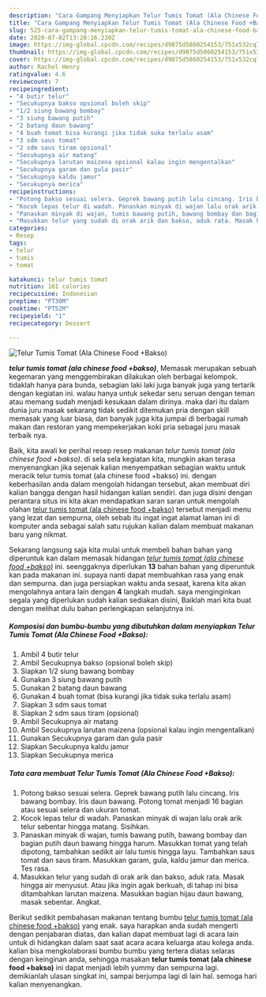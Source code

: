 ```yaml
---
description: "Cara Gampang Menyiapkan Telur Tumis Tomat (Ala Chinese Food +Bakso), Anti Gagal"
title: "Cara Gampang Menyiapkan Telur Tumis Tomat (Ala Chinese Food +Bakso), Anti Gagal"
slug: 525-cara-gampang-menyiapkan-telur-tumis-tomat-ala-chinese-food-bakso-anti-gagal
date: 2020-07-02T13:20:16.230Z
image: https://img-global.cpcdn.com/recipes/d9075d5860254153/751x532cq70/telur-tumis-tomat-ala-chinese-food-bakso-foto-resep-utama.jpg
thumbnail: https://img-global.cpcdn.com/recipes/d9075d5860254153/751x532cq70/telur-tumis-tomat-ala-chinese-food-bakso-foto-resep-utama.jpg
cover: https://img-global.cpcdn.com/recipes/d9075d5860254153/751x532cq70/telur-tumis-tomat-ala-chinese-food-bakso-foto-resep-utama.jpg
author: Rachel Henry
ratingvalue: 4.6
reviewcount: 7
recipeingredient:
- "4 butir telur"
- "Secukupnya bakso opsional boleh skip"
- "1/2 siung bawang bombay"
- "3 siung bawang putih"
- "2 batang daun bawang"
- "4 buah tomat bisa kurangi jika tidak suka terlalu asam"
- "3 sdm saus tomat"
- "2 sdm saus tiram opsional"
- "Secukupnya air matang"
- "Secukupnya larutan maizena opsional kalau ingin mengentalkan"
- "Secukupnya garam dan gula pasir"
- "Secukupnya kaldu jamur"
- "Secukupnya merica"
recipeinstructions:
- "Potong bakso sesuai selera. Geprek bawang putih lalu cincang. Iris bawang bombay. Iris daun bawang. Potong tomat menjadi 16 bagian atau sesuai selera dan ukuran tomat."
- "Kocok lepas telur di wadah. Panaskan minyak di wajan lalu orak arik telur sebentar hingga matang. Sisihkan."
- "Panaskan minyak di wajan, tumis bawang putih, bawang bombay dan bagian putih daun bawang hingga harum. Masukkan tomat yang telah dipotong, tambahkan sedikit air lalu tumis hingga layu. Tambahkan saus tomat dan saus tiram. Masukkan garam, gula, kaldu jamur dan merica. Tes rasa."
- "Masukkan telur yang sudah di orak arik dan bakso, aduk rata. Masak hingga air menyusut. Atau jika ingin agak berkuah, di tahap ini bisa ditambahkan larutan maizena. Masukkan bagian hijau daun bawang, masak sebentar. Angkat."
categories:
- Resep
tags:
- telur
- tumis
- tomat

katakunci: telur tumis tomat 
nutrition: 161 calories
recipecuisine: Indonesian
preptime: "PT30M"
cooktime: "PT52M"
recipeyield: "1"
recipecategory: Dessert

---
```



![Telur Tumis Tomat (Ala Chinese Food +Bakso)](https://img-global.cpcdn.com/recipes/d9075d5860254153/751x532cq70/telur-tumis-tomat-ala-chinese-food-bakso-foto-resep-utama.jpg)

<b><i>telur tumis tomat (ala chinese food +bakso)</i></b>, Memasak merupakan sebuah kegemaran yang menggembirakan dilakukan oleh berbagai kelompok. tidaklah hanya para bunda, sebagian laki laki juga banyak juga yang tertarik dengan kegiatan ini. walau hanya untuk sekedar seru seruan dengan teman atau memang sudah menjadi kesukaan dalam dirinya. maka dari itu dalam dunia juru masak sekarang tidak sedikit ditemukan pria dengan skill memasak yang luar biasa, dan banyak juga kita jumpai di berbagai rumah makan dan restoran yang mempekerjakan koki pria sebagai juru masak terbaik nya.



Baik, kita awali ke perihal resep resep makanan <i>telur tumis tomat (ala chinese food +bakso)</i>. di sela sela kegiatan kita, mungkin akan terasa menyenangkan jika sejenak kalian menyempatkan sebagian waktu untuk meracik telur tumis tomat (ala chinese food +bakso) ini. dengan keberhasilan anda dalam mengolah hidangan tersebut, akan membuat diri kalian bangga dengan hasil hidangan kalian sendiri. dan juga disini dengan perantara situs ini kita akan mendapatkan saran saran untuk mengolah olahan <u>telur tumis tomat (ala chinese food +bakso)</u> tersebut menjadi menu yang lezat dan sempurna, oleh sebab itu ingat ingat alamat laman ini di komputer anda sebagai salah satu rujukan kalian dalam membuat makanan baru yang nikmat.


Sekarang langsung saja kita mulai untuk membeli bahan bahan yang diperuntuk kan dalam memasak hidangan <u><i>telur tumis tomat (ala chinese food +bakso)</i></u> ini. seenggaknya diperlukan <b>13</b> bahan bahan yang diperuntuk kan pada makanan ini. supaya nanti dapat membuahkan rasa yang enak dan sempurna. dan juga persiapkan waktu anda sesaat, karena kita akan mengolahnya antara lain dengan <b>4</b> langkah mudah. saya menginginkan segala yang diperlukan sudah kalian sediakan disini, Baiklah mari kita buat dengan melihat dulu bahan perlengkapan selanjutnya ini.

<!--inarticleads1-->

##### Komposisi dan bumbu-bumbu yang dibutuhkan dalam menyiapkan Telur Tumis Tomat (Ala Chinese Food +Bakso):

1. Ambil 4 butir telur
1. Ambil Secukupnya bakso (opsional boleh skip)
1. Siapkan 1/2 siung bawang bombay
1. Gunakan 3 siung bawang putih
1. Gunakan 2 batang daun bawang
1. Gunakan 4 buah tomat (bisa kurangi jika tidak suka terlalu asam)
1. Siapkan 3 sdm saus tomat
1. Siapkan 2 sdm saus tiram (opsional)
1. Ambil Secukupnya air matang
1. Ambil Secukupnya larutan maizena (opsional kalau ingin mengentalkan)
1. Gunakan Secukupnya garam dan gula pasir
1. Siapkan Secukupnya kaldu jamur
1. Siapkan Secukupnya merica




<!--inarticleads2-->

##### Tata cara membuat Telur Tumis Tomat (Ala Chinese Food +Bakso):

1. Potong bakso sesuai selera. Geprek bawang putih lalu cincang. Iris bawang bombay. Iris daun bawang. Potong tomat menjadi 16 bagian atau sesuai selera dan ukuran tomat.
1. Kocok lepas telur di wadah. Panaskan minyak di wajan lalu orak arik telur sebentar hingga matang. Sisihkan.
1. Panaskan minyak di wajan, tumis bawang putih, bawang bombay dan bagian putih daun bawang hingga harum. Masukkan tomat yang telah dipotong, tambahkan sedikit air lalu tumis hingga layu. Tambahkan saus tomat dan saus tiram. Masukkan garam, gula, kaldu jamur dan merica. Tes rasa.
1. Masukkan telur yang sudah di orak arik dan bakso, aduk rata. Masak hingga air menyusut. Atau jika ingin agak berkuah, di tahap ini bisa ditambahkan larutan maizena. Masukkan bagian hijau daun bawang, masak sebentar. Angkat.




Berikut sedikit pembahasan makanan tentang bumbu <u>telur tumis tomat (ala chinese food +bakso)</u> yang enak. saya harapkan anda sudah mengerti dengan penjabaran diatas, dan kalian dapat membuat lagi di acara lain untuk di hidangkan dalam saat saat acara acara keluarga atau kolega anda. kalian bisa mengkolaborasi bumbu bumbu yang tertera diatas selaras dengan keinginan anda, sehingga masakan <b>telur tumis tomat (ala chinese food +bakso)</b> ini dapat menjadi lebih yummy dan sempurna lagi. demikianlah ulasan singkat ini, sampai berjumpa lagi di lain hal. semoga hari kalian menyenangkan.
